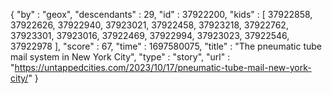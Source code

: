 {
  "by" : "geox",
  "descendants" : 29,
  "id" : 37922200,
  "kids" : [ 37922858, 37922626, 37922940, 37923021, 37922458, 37923218, 37922762, 37923301, 37923016, 37922469, 37922994, 37923023, 37922546, 37922978 ],
  "score" : 67,
  "time" : 1697580075,
  "title" : "The pneumatic tube mail system in New York City",
  "type" : "story",
  "url" : "https://untappedcities.com/2023/10/17/pneumatic-tube-mail-new-york-city/"
}
